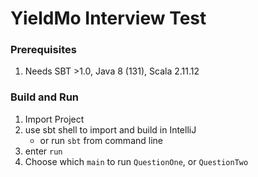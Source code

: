 # YieldMo Interview Test

### Prerequisites

1. Needs SBT >1.0, Java 8 (131), Scala 2.11.12

### Build and Run

1. Import Project
1. use sbt shell to import and build in IntelliJ
     - or run `sbt` from command line
1. enter `run`
1. Choose which `main` to run `QuestionOne`, or `QuestionTwo`

